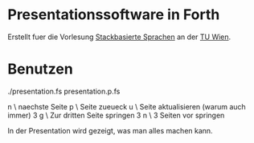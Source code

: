 Presentationssoftware in Forth
==============================

Erstellt fuer die Vorlesung [Stackbasierte Sprachen](http://www.complang.tuwien.ac.at/anton/lvas/stack) an der [TU Wien](http://www.tuwien.ac.at).

Benutzen
========

./presentation.fs presentation.p.fs

n \ naechste Seite
p \ Seite zueueck
u \ Seite aktualisieren (warum auch immer)
3 g \ Zur dritten Seite springen
3 n \ 3 Seiten vor springen

In der Presentation wird gezeigt, was man alles machen kann.
